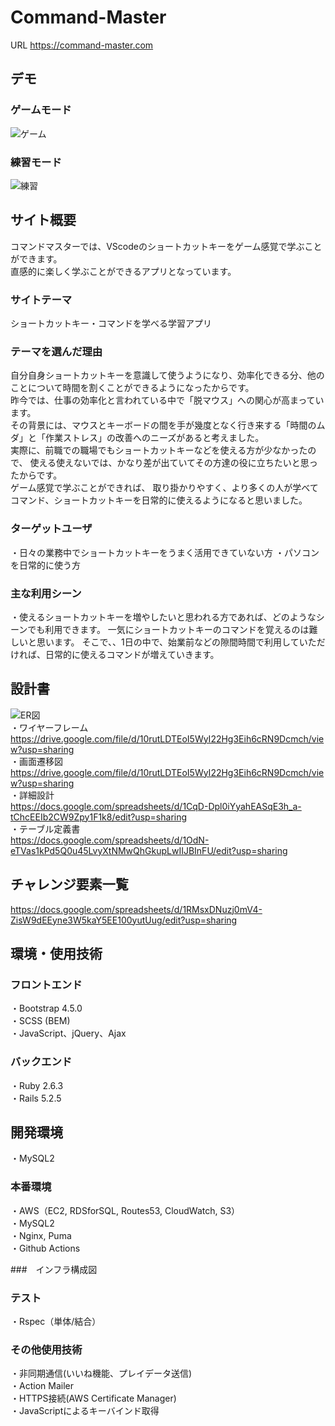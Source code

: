 # Command-Master
URL https://command-master.com  
## デモ  

### ゲームモード  
![ゲーム](https://user-images.githubusercontent.com/76866582/132550571-c4715ee2-0644-49f7-be56-78db196e912f.gif)    

### 練習モード  
![練習](https://user-images.githubusercontent.com/76866582/132551062-2d17946b-13db-4e10-9b8a-6db43afadbef.gif)  

## サイト概要
コマンドマスターでは、VScodeのショートカットキーをゲーム感覚で学ぶことができます。  
直感的に楽しく学ぶことができるアプリとなっています。

### サイトテーマ
ショートカットキー・コマンドを学べる学習アプリ

### テーマを選んだ理由
自分自身ショートカットキーを意識して使うようになり、効率化できる分、他のことについて時間を割くことができるようになったからです。  
昨今では、仕事の効率化と言われている中で「脱マウス」への関心が高まっています。  
その背景には、マウスとキーボードの間を手が幾度となく行き来する「時間のムダ」と「作業ストレス」の改善へのニーズがあると考えました。  
実際に、前職での職場でもショートカットキーなどを使える方が少なかったので、 使える使えないでは、かなり差が出ていてその方達の役に立ちたいと思ったからです。  
ゲーム感覚で学ぶことができれば、 取り掛かりやすく、より多くの人が学べてコマンド、ショートカットキーを日常的に使えるようになると思いました。

### ターゲットユーザ
・日々の業務中でショートカットキーをうまく活用できていない方
・パソコンを日常的に使う方  


### 主な利用シーン
・使えるショートカットキーを増やしたいと思われる方であれば、どのようなシーンでも利用できます。
一気にショートカットキーのコマンドを覚えるのは難しいと思います。
そこで、、1日の中で、始業前などの隙間時間で利用していただければ、日常的に使えるコマンドが増えていきます。


## 設計書   

![ER図](https://user-images.githubusercontent.com/76866582/132534075-1dcaef65-3a62-4fd1-89fa-887de652f195.png)  
・ワイヤーフレーム  
https://drive.google.com/file/d/10rutLDTEoI5WyI22Hg3Eih6cRN9Dcmch/view?usp=sharing  
・画面遷移図  
https://drive.google.com/file/d/10rutLDTEoI5WyI22Hg3Eih6cRN9Dcmch/view?usp=sharing  
・詳細設計  
https://docs.google.com/spreadsheets/d/1CqD-Dpl0iYyahEASqE3h_a-tChcEEIb2CW9Zpy1F1k8/edit?usp=sharing  
・テーブル定義書  
https://docs.google.com/spreadsheets/d/1OdN-eTVas1kPd5Q0u45LvyXtNMwQhGkupLwIIJBInFU/edit?usp=sharing  

## チャレンジ要素一覧
https://docs.google.com/spreadsheets/d/1RMsxDNuzj0mV4-ZisW9dEEyne3W5kaY5EE100yutUug/edit?usp=sharing

## 環境・使用技術

### フロントエンド  
・Bootstrap 4.5.0  
・SCSS (BEM)  
・JavaScript、jQuery、Ajax  

### バックエンド  
・Ruby 2.6.3  
・Rails 5.2.5  

## 開発環境    
・MySQL2  

### 本番環境  
・AWS（EC2, RDSforSQL, Routes53, CloudWatch, S3）  
・MySQL2  
・Nginx, Puma  
・Github Actions  

###　インフラ構成図  

### テスト
・Rspec（単体/結合）

### その他使用技術  
・非同期通信(いいね機能、プレイデータ送信)  
・Action Mailer  
・HTTPS接続(AWS Certificate Manager)  
・JavaScriptによるキーバインド取得  
